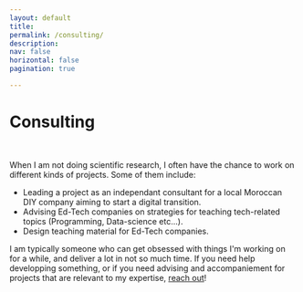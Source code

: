 ```yaml
---
layout: default
title: 
permalink: /consulting/
description: 
nav: false
horizontal: false
pagination: true

---
```


<div class="talks">
    <div class="header-bar">
        <h1>Consulting</h1> 
    </div>
</div>

<br />

When I am not doing scientific research, I often have the chance to work on different kinds of projects. Some of them include: 

* Leading a project as an independant consultant for a local Moroccan DIY company aiming to start a digital transition.
* Advising Ed-Tech companies on strategies for teaching tech-related topics (Programming, Data-science etc...).
* Design teaching material for Ed-Tech companies. 

I am typically someone who can get obsessed with things I'm working on for a while, and deliver a lot in not so much time. If you need help developping something, or if you need advising and accompaniement for projects that are relevant to my expertise, <a href="mailto:ytaoudi@student.ethz.ch">reach out</a>!